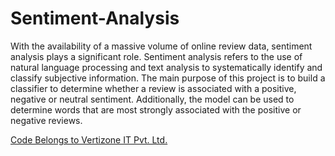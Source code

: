 # Sentiment-Analysis
With the availability of a massive volume of online review data, sentiment analysis plays a significant role. Sentiment analysis refers to the use of natural language processing and text analysis to systematically identify and classify subjective information. The main purpose of this project is to build a classifier to determine whether a review  is associated with a positive, negative or neutral sentiment. Additionally, the model can be used to determine words that are most strongly associated with the positive or negative reviews.



[Code Belongs to Vertizone IT Pvt. Ltd.](AUC_ROC.jpg)
